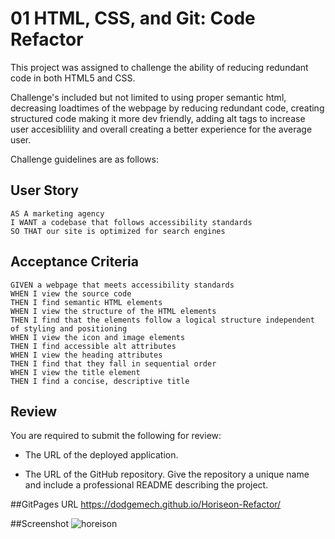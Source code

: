 # 01 HTML, CSS, and Git: Code Refactor
This project was assigned to challenge the ability of reducing redundant code in both HTML5 and CSS.

Challenge's included but not limited to using proper semantic html, decreasing loadtimes of the webpage by reducing redundant code, creating structured code 
making it more dev friendly, adding alt tags to increase user accesiblility and overall creating a better experience for the average user.

Challenge guidelines are as follows:

## User Story

```
AS A marketing agency
I WANT a codebase that follows accessibility standards
SO THAT our site is optimized for search engines
```

## Acceptance Criteria

```
GIVEN a webpage that meets accessibility standards
WHEN I view the source code
THEN I find semantic HTML elements
WHEN I view the structure of the HTML elements
THEN I find that the elements follow a logical structure independent of styling and positioning
WHEN I view the icon and image elements
THEN I find accessible alt attributes
WHEN I view the heading attributes
THEN I find that they fall in sequential order
WHEN I view the title element
THEN I find a concise, descriptive title
```

## Review

You are required to submit the following for review:

* The URL of the deployed application.

* The URL of the GitHub repository. Give the repository a unique name and include a professional README describing the project.

##GitPages URL
 https://dodgemech.github.io/Horiseon-Refactor/
 
 ##Screenshot
 ![horeison](https://user-images.githubusercontent.com/107086158/180105886-17a63ab4-ae36-4d04-ab88-065ffe5b0912.PNG)


